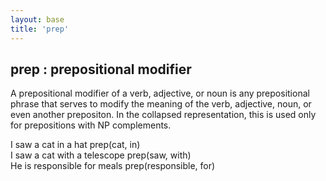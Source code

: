 ```yaml
---
layout: base
title: 'prep'
---
```


## prep : prepositional modifier

A prepositional modifier of a verb, adjective, or noun is any
prepositional phrase that serves to modify the meaning of the verb,
adjective, noun, or even another prepositon.  In the collapsed
representation, this is used only for prepositions with NP
complements.

<div class="sd-parse">
I saw a cat in a hat
prep(cat, in)
</div>

<div class="sd-parse">
I saw a cat with a telescope
prep(saw, with)
</div>

<div class="sd-parse">
He is responsible for meals
prep(responsible, for)
</div>
